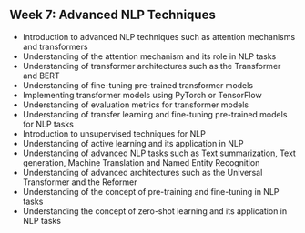 ## Week 7: Advanced NLP Techniques
    
- Introduction to advanced NLP techniques such as attention mechanisms and transformers
- Understanding of the attention mechanism and its role in NLP tasks
- Understanding of transformer architectures such as the Transformer and BERT
- Understanding of fine-tuning pre-trained transformer models
- Implementing transformer models using PyTorch or TensorFlow
- Understanding of evaluation metrics for transformer models
- Understanding of transfer learning and fine-tuning pre-trained models for NLP tasks
- Introduction to unsupervised techniques for NLP
- Understanding of active learning and its application in NLP
- Understanding of advanced NLP tasks such as Text summarization, Text generation, Machine Translation and Named Entity Recognition
- Understanding of advanced architectures such as the Universal Transformer and the Reformer
- Understanding of the concept of pre-training and fine-tuning in NLP tasks
- Understanding the concept of zero-shot learning and its application in NLP tasks